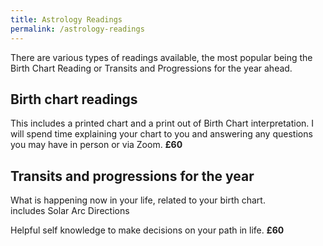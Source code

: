 ```yaml
---
title: Astrology Readings
permalink: /astrology-readings
---
```

There are various types of readings available, the most popular being the Birth Chart Reading or Transits and Progressions for the year ahead.

## Birth chart readings
This includes a printed chart and a print out of Birth Chart interpretation. I will spend time explaining your chart to you and answering any questions you may have in person or via Zoom.
**£60**

## Transits and progressions for the year
What is happening now in your life, related to your birth chart.  
includes Solar Arc Directions

Helpful self knowledge to make decisions on your path in life.
**£60**
